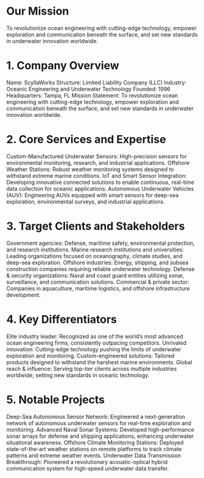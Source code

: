 # Our Mission
To revolutionize ocean engineering with cutting-edge technology, empower exploration and communication beneath the surface, and set new standards in underwater innovation worldwide.

# 1. Company Overview
Name: ScyllaWorks
Structure: Limited Liability Company (LLC)
Industry: Oceanic Engineering and Underwater Technology
Founded: 1996
Headquarters: Tampa, FL
Mission Statement: To revolutionize ocean engineering with cutting-edge technology, empower exploration and communication beneath the surface, and set new standards in underwater innovation worldwide.

# 2. Core Services and Expertise
Custom-Manufactured Underwater Sensors: High-precision sensors for environmental monitoring, research, and industrial applications.
Offshore Weather Stations: Robust weather monitoring systems designed to withstand extreme marine conditions.
IoT and Smart Sensor Integration: Developing innovative connected solutions to enable continuous, real-time data collection for oceanic applications.
Autonomous Underwater Vehicles (AUV): Engineering AUVs equipped with smart sensors for deep-sea exploration, environmental surveys, and industrial applications.

# 3. Target Clients and Stakeholders
Government agencies: Defense, maritime safety, environmental protection, and research institutions.
Marine research institutions and universities: Leading organizations focused on oceanography, climate studies, and deep-sea exploration.
Offshore industries: Energy, shipping, and subsea construction companies requiring reliable underwater technology.
Defense & security organizations: Naval and coast guard entities utilizing sonar, surveillance, and communication solutions.
Commercial & private sector: Companies in aquaculture, maritime logistics, and offshore infrastructure development.

# 4. Key Differentiators
Elite industry leader: Recognized as one of the world’s most advanced ocean engineering firms, consistently outpacing competitors.
Unrivaled innovation: Cutting-edge technology pushing the limits of underwater exploration and monitoring.
Custom-engineered solutions: Tailored products designed to withstand the harshest marine environments.
Global reach & influence: Serving top-tier clients across multiple industries worldwide, setting new standards in oceanic technology.

# 5. Notable Projects
Deep-Sea Autonomous Sensor Network: Engineered a next-generation network of autonomous underwater sensors for real-time exploration and monitoring.
Advanced Naval Sonar Systems: Developed high-performance sonar arrays for defense and shipping applications, enhancing underwater situational awareness.
Offshore Climate Monitoring Stations: Deployed state-of-the-art weather stations on remote platforms to track climate patterns and extreme weather events.
Underwater Data Transmission Breakthrough: Pioneered a revolutionary acoustic-optical hybrid communication system for high-speed underwater data transfer.
